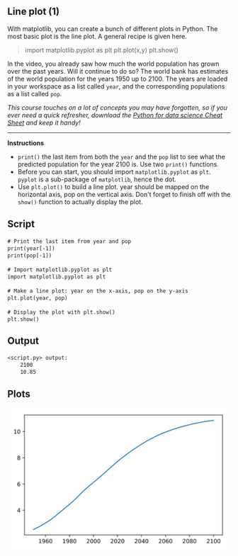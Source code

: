 ## Line plot (1)

With matplotlib, you can create a bunch of different plots in Python. The most basic plot is the line plot. A general recipe is given here.

> import matplotlib.pyplot as plt
> plt.plot(x,y)
> plt.show()

In the video, you already saw how much the world population has grown over the past years. Will it continue to do so? The world bank has estimates of the world population for the years 1950 up to 2100. The years are loaded in your workspace as a list called `year`, and the corresponding populations as a list called `pop`.

*This course touches on a lot of concepts you may have forgotten, so if you ever need a quick refresher, download the [Python for data science Cheat Sheet](https://datacamp-community-prod.s3.amazonaws.com/e30fbcd9-f595-4a9f-803d-05ca5bf84612) and keep it handy!*

<hr>

**Instructions**
* `print()` the last item from both the `year` and the `pop` list to see what the predicted population for the year 2100 is. Use two `print()` functions.
* Before you can start, you should import `matplotlib.pyplot` as `plt`. `pyplot` is a sub-package of `matplotlib`, hence the dot.
* Use `plt.plot()` to build a line plot. year should be mapped on the horizontal axis, pop on the vertical axis. Don't forget to finish off with the `show()` function to actually display the plot.

## Script
```
# Print the last item from year and pop
print(year[-1])
print(pop[-1])

# Import matplotlib.pyplot as plt
import matplotlib.pyplot as plt

# Make a line plot: year on the x-axis, pop on the y-axis
plt.plot(year, pop)

# Display the plot with plt.show()
plt.show()
```

## Output
```
<script.py> output:
    2100
    10.85
```

## Plots
![img](index.svg)